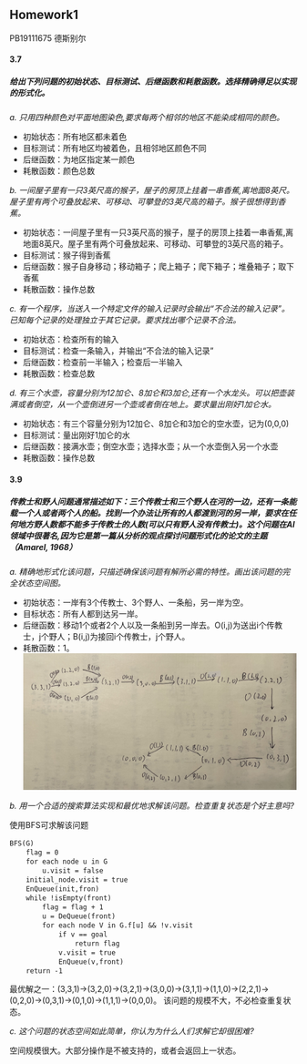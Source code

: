 ## Homework1
PB19111675  德斯别尔

#### 3.7
##### 给出下列问题的初始状态、目标测试、后继函数和耗散函数。选择精确得足以实现的形式化。

 _a. 只用四种颜色对平面地图染色,要求每两个相邻的地区不能染成相同的颜色。_

* 初始状态：所有地区都未着色
* 目标测试：所有地区均被着色，且相邻地区颜色不同
* 后继函数：为地区指定某一颜色
* 耗散函数：颜色总数
  
_b. 一间屋子里有一只3英尺高的猴子，屋子的房顶上挂着一串香蕉,离地面8英尺。屋子里有两个可叠放起来、可移动、可攀登的3英尺高的箱子。猴子很想得到香蕉。_

* 初始状态：一间屋子里有一只3英尺高的猴子，屋子的房顶上挂着一串香蕉,离地面8英尺。屋子里有两个可叠放起来、可移动、可攀登的3英尺高的箱子。
* 目标测试：猴子得到香蕉
* 后继函数：猴子自身移动；移动箱子；爬上箱子；爬下箱子；堆叠箱子；取下香蕉
* 耗散函数：操作总数
  
_c. 有一个程序，当送入一个特定文件的输入记录时会输出“不合法的输入记录”。已知每个记录的处理独立于其它记录。要求找出哪个记录不合法。_

* 初始状态：检查所有的输入
* 目标测试：检查一条输入，并输出“不合法的输入记录”
* 后继函数：检查前一半输入；检查后一半输入
* 耗散函数：检查总数
  
_d. 有三个水壶，容量分别为12加仑、8加仑和3加仑,还有一个水龙头。可以把壶装满或者倒空，从一个壶倒进另一个壶或者倒在地上。要求量出刚好1加仑水。_

* 初始状态：有三个容量分别为12加仑、8加仑和3加仑的空水壶，记为(0,0,0)
* 目标测试：量出刚好1加仑的水
* 后继函数：接满水壶；倒空水壶；选择水壶；从一个水壶倒入另一个水壶
* 耗散函数：操作总数
  


#### 3.9 
##### 传教士和野人问题通常描述如下：三个传教士和三个野人在河的一边，还有一条能载一个人或者两个人的船。找到一个办法让所有的人都渡到河的另一岸，要求在任何地方野人数都不能多于传教士的人数(可以只有野人没有传教士)。这个问题在AI领域中很著名,因为它是第一篇从分析的观点探讨问题形式化的论文的主题（Amarel, 1968）
_a. 精确地形式化该问题，只描述确保该问题有解所必需的特性。画出该问题的完全状态空间图。_
* 初始状态：一岸有3个传教士、3个野人、一条船，另一岸为空。
* 目标状态：所有人都到达另一岸。
* 后继函数：移动1个或者2个人以及一条船到另一岸去。O(i,j)为送出i个传教士，j个野人；B(i,j)为接回i个传教士，j个野人。
* 耗散函数：1。
![1](1_1.jpg)

_b. 用一个合适的搜索算法实现和最优地求解该问题。检查重复状态是个好主意吗?_

使用BFS可求解该问题
```
BFS(G)
    flag = 0
    for each node u in G
        u.visit = false
    initial_node.visit = true
    EnQueue(init,fron)
    while !isEmpty(front)
        flag = flag + 1
        u = DeQueue(front)
        for each node V in G.f[u] && !v.visit
            if v == goal
                return flag
            v.visit = true
            EnQueue(v,front)
    return -1
```
最优解之一：(3,3,1)->(3,2,0)->(3,2,1)->(3,0,0)->(3,1,1)->(1,1,0)->(2,2,1)->(0,2,0)->(0,3,1)->(0,1,0)->(1,1,1)->(0,0,0)。
该问题的规模不大，不必检查重复状态。

_c. 这个问题的状态空间如此简单，你认为为什么人们求解它却很困难?_

空间规模很大。大部分操作是不被支持的，或者会返回上一状态。
